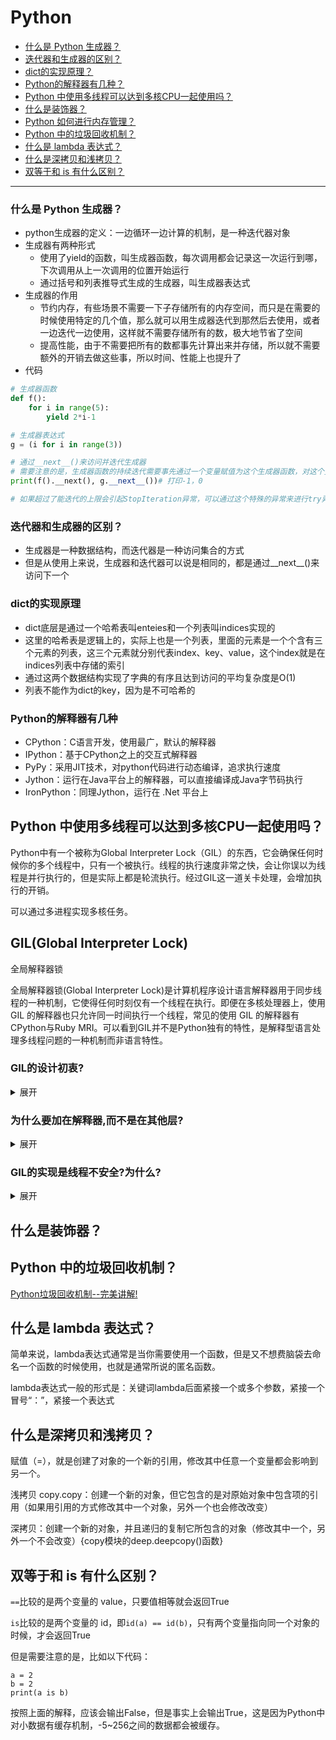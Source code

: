 # Python

* [什么是 Python 生成器？](#什么是-Python-生成器)
* [迭代器和生成器的区别？](#迭代器和生成器的区别)
* [dict的实现原理？](#dict的实现原理)
* [Python的解释器有几种？](#Python的解释器有几种)
* [Python 中使用多线程可以达到多核CPU一起使用吗？](#Python-中使用多线程可以达到多核CPU一起使用吗)
* [什么是装饰器？](#什么是装饰器)
* [Python 如何进行内存管理？](#Python-如何进行内存管理)
* [Python 中的垃圾回收机制？](#Python-中的垃圾回收机制)
* [什么是 lambda 表达式？](#什么是-lambda-表达式)
* [什么是深拷贝和浅拷贝？](#什么是深拷贝和浅拷贝)
* [双等于和 is 有什么区别？](#双等于和-is-有什么区别)

------

### 什么是 Python 生成器？
- python生成器的定义：一边循环一边计算的机制，是一种迭代器对象
- 生成器有两种形式
    - 使用了yield的函数，叫生成器函数，每次调用都会记录这一次运行到哪，下次调用从上一次调用的位置开始运行
    - 通过括号和列表推导式生成的生成器，叫生成器表达式
- 生成器的作用
    - 节约内存，有些场景不需要一下子存储所有的内存空间，而只是在需要的时候使用特定的几个值，那么就可以用生成器迭代到那然后去使用，或者一边迭代一边使用，这样就不需要存储所有的数，极大地节省了空间
    - 提高性能，由于不需要把所有的数都事先计算出来并存储，所以就不需要额外的开销去做这些事，所以时间、性能上也提升了
- 代码
```python
# 生成器函数
def f():
    for i in range(5):
        yield 2*i-1

# 生成器表达式
g = (i for i in range(3))

# 通过__next__()来访问并迭代生成器
# 需要注意的是，生成器函数的持续迭代需要事先通过一个变量赋值为这个生成器函数，对这个变量去迭代，才是对这个生成器函数的正确使用
print(f().__next(), g.__next__())# 打印-1，0

# 如果超过了能迭代的上限会引起StopIteration异常，可以通过这个特殊的异常来进行try异常处理
```

### 迭代器和生成器的区别？
- 生成器是一种数据结构，而迭代器是一种访问集合的方式
- 但是从使用上来说，生成器和迭代器可以说是相同的，都是通过__next__()来访问下一个

### dict的实现原理
- dict底层是通过一个哈希表叫enteies和一个列表叫indices实现的
- 这里的哈希表是逻辑上的，实际上也是一个列表，里面的元素是一个个含有三个元素的列表，这三个元素就分别代表index、key、value，这个index就是在indices列表中存储的索引
- 通过这两个数据结构实现了字典的有序且达到访问的平均复杂度是O(1)
- 列表不能作为dict的key，因为是不可哈希的

### Python的解释器有几种
- CPython：C语言开发，使用最广，默认的解释器
- IPython：基于CPython之上的交互式解释器
- PyPy：采用JIT技术，对python代码进行动态编译，追求执行速度
- Jython：运行在Java平台上的解释器，可以直接编译成Java字节码执行
- IronPython：同理Jython，运行在 .Net 平台上

## Python 中使用多线程可以达到多核CPU一起使用吗？

Python中有一个被称为Global Interpreter Lock（GIL）的东西，它会确保任何时候你的多个线程中，只有一个被执行。线程的执行速度非常之快，会让你误以为线程是并行执行的，但是实际上都是轮流执行。经过GIL这一道关卡处理，会增加执行的开销。

可以通过多进程实现多核任务。

## GIL(Global Interpreter Lock)
全局解释器锁

全局解释器锁(Global Interpreter Lock)是计算机程序设计语言解释器用于同步线程的一种机制，它使得任何时刻仅有一个线程在执行。即便在多核处理器上，使用 GIL 的解释器也只允许同一时间执行一个线程，常见的使用 GIL 的解释器有CPython与Ruby MRI。可以看到GIL并不是Python独有的特性，是解释型语言处理多线程问题的一种机制而非语言特性。

### GIL的设计初衷?
<details>
<summary>展开</summary>
单核时代高效利用CPU, 针对解释器级别的数据安全(不是thread-safe 线程安全)。
首先需要明确的是GIL并不是Python的特性，它是在实现Python解析器(CPython)时所引入的一个概念。当Python虚拟机的线程想要调用C的原生线程需要知道线程的上下文，因为没有办法控制C的原生线程的执行，所以只能把上下文关系传给原生线程，同理获取结果也是线
程在python虚拟机这边等待。那么要执行一次计算操作，就必须让执行程序的线程组串行执行。
</details>

### 为什么要加在解释器,而不是在其他层?
<details>
<summary>展开</summary>
GIL锁加在解释器一层，也就是说Python调用的Cython解释器上加了GIL锁，因为你python调用的所有线程都是原生线程。原生线程是通过C语言提供原生接口，相当于C语言的一个函数。你一调它，你就控制不了了它了，就必须等它给你返回结果。只要已通过python虚拟机
，再往下就不受python控制了，就是C语言自己控制了。加在Python虚拟机以下加不上去，只能加在Python解释器这一层。
</details>

### GIL的实现是线程不安全?为什么?
<details>
<summary>展开</summary>
是不安全的，具体情况要分类讨论。

单核情况下:

![单核情况下——线程不安全](https://images2017.cnblogs.com/blog/1088183/201709/1088183-20170926140930839-80064182.png)

> 解释:
> 1. 到第5步的时候，可能这个时候python正好切换了一次GIL(据说python2.7中，每100条指令会切换一次GIL),执行的时间到了，被要求释放GIL,这个时候thead 1的count=0并没有得到执行，而是挂起状态，count=0这个上下文关系被存到寄存器中.
> 2. 然后到第6步，这个时候thead 2开始执行，然后就变成了count = 1,返回给count，这个时候count=1.
> 3. 然后再回到thead 1，这个时候由于上下文关系，thead 1拿到的寄存器中的count = 0，经过计算，得到count = 1，经过第13步的操作就覆盖了原来的count = 1的值，所以这个时候count依然是count = 1，所以这个数据并没有保护起来。

python2.x和3.x都是在执行IO操作的时候，强制释放GIL，使其他线程有机会执行程序。

Python2.x Python使用计数器ticks计算字节码，当执行100个字节码的时候强制释放GIL，其他线程获取GIL继续执行。ticks可以看作是Python自己的计数器，专门作用于GIL，释放后归零，技术可以调整。

Python3.x Python使用计时器，执行时间达到阈值后，当前线程释放GIL。总体来说比Python3.x对CPU密集型任务更好，但是依然没有解决问题。

多核情况下:

多个CPU情况下，单个CPU释放GIL锁，其他CPU上的线程也会竞争，但是CPU-A可能又马上拿到了GIL，这样其他CPU上的线程只能继续等待，直到重新回到待调度状态。造成多线程在多核CPU情况下，效率反而会下降，出现了大量的资源浪费。
</details>

## 什么是装饰器？

## Python 中的垃圾回收机制？
[Python垃圾回收机制--完美讲解!](https://www.jianshu.com/p/1e375fb40506)

## 什么是 lambda 表达式？
简单来说，lambda表达式通常是当你需要使用一个函数，但是又不想费脑袋去命名一个函数的时候使用，也就是通常所说的匿名函数。

lambda表达式一般的形式是：关键词lambda后面紧接一个或多个参数，紧接一个冒号“：”，紧接一个表达式

## 什么是深拷贝和浅拷贝？
赋值（=），就是创建了对象的一个新的引用，修改其中任意一个变量都会影响到另一个。

浅拷贝 copy.copy：创建一个新的对象，但它包含的是对原始对象中包含项的引用（如果用引用的方式修改其中一个对象，另外一个也会修改改变）

深拷贝：创建一个新的对象，并且递归的复制它所包含的对象（修改其中一个，另外一个不会改变）{copy模块的deep.deepcopy()函数}

## 双等于和 is 有什么区别？
```==```比较的是两个变量的 value，只要值相等就会返回True

```is```比较的是两个变量的 id，即```id(a) == id(b)```，只有两个变量指向同一个对象的时候，才会返回True

但是需要注意的是，比如以下代码：

```
a = 2
b = 2
print(a is b)
```

按照上面的解释，应该会输出False，但是事实上会输出True，这是因为Python中对小数据有缓存机制，-5~256之间的数据都会被缓存。
